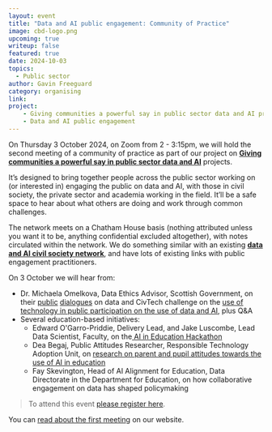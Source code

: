 ```yaml
---
layout: event
title: "Data and AI public engagement: Community of Practice"
image: cbd-logo.png
upcoming: true
writeup: false
featured: true
date: 2024-10-03
topics:
  - Public sector
author: Gavin Freeguard
category: organising
link: 
project: 
    - Giving communities a powerful say in public sector data and AI projects
    - Data and AI public engagement
---
```


On Thursday 3 October 2024, on Zoom from 2 - 3:15pm, we will hold the second meeting of a community of practice as part of our project on **[Giving communities a powerful say in public sector data and AI](https://connectedbydata.org/projects/2024-mohn-westlake)** projects.

<!--more-->

It’s designed to bring together people across the public sector working on (or interested in) engaging the public on data and AI, with those in civil society, the private sector and academia working in the field. It’ll be a safe space to hear about what others are doing and work through common challenges.

The network meets on a Chatham House basis (nothing attributed unless you want it to be, anything confidential excluded altogether), with notes circulated within the network. We do something similar with an existing **[data and AI civil society network](https://data-and-ai-cso-network.org/)**, and have lots of existing links with public engagement practitioners.

On 3 October we will hear from:
* Dr. Michaela Omelkova, Data Ethics Advisor, Scottish Government, on their [public](https://www.gov.scot/publications/public-dialogue-use-data-public-sector-scotland/) [dialogues](https://www.gov.scot/publications/public-dialogue-data-sharing-outside-public-sector-scotland/) on data and CivTech challenge on the [use of technology in public participation on the use of data and AI](https://www.civtech.scot/civtech-10-challenge-7-public-participation-in-decision-making), plus Q&A
* Several education-based initiatives:
    * Edward O'Garro-Priddie, Delivery Lead, and Jake Luscombe, Lead Data Scientist, Faculty, on the[ AI in Education Hackathon](https://faculty.ai/blog/key-insights-from-the-ai-in-education-hackathon/)
    * Dea Begaj, Public Attitudes Researcher, Responsible Technology Adoption Unit, on [research on parent and pupil attitudes towards the use of AI in education](https://www.gov.uk/government/publications/research-on-parent-and-pupil-attitudes-towards-the-use-of-ai-in-education)
    * Fay Skevington, Head of AI Alignment for Education, Data Directorate in the Department for Education, on how collaborative engagement on data has shaped policymaking

> To attend this event [please register here](https://us06web.zoom.us/meeting/register/tZwufuGgqDIiHd0ZftOCbuPXVulbdBXIOKNt).

You can [read about the first meeting](https://connectedbydata.org/events/2024-07-18-community-of-practice) on our website.